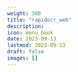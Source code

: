 ```yaml
---
weight: 300
title: "rapidocr_web"
description:
icon: menu_book
date: 2023-09-13
lastmod: 2023-09-13
draft: false
images: []
---
```

